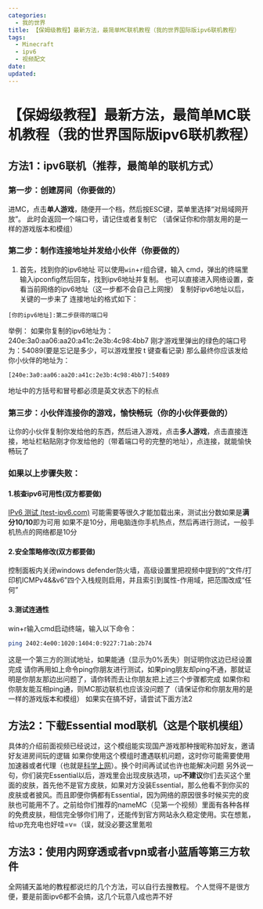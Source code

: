 ```yaml
---
categories:
  - 我的世界
title: 【保姆级教程】最新方法，最简单MC联机教程（我的世界国际版ipv6联机教程）
tags:
  - Minecraft
  - ipv6
  - 视频配文
date:
updated:
---
```

# 【保姆级教程】最新方法，最简单MC联机教程（我的世界国际版ipv6联机教程）
## 方法1：ipv6联机（推荐，最简单的联机方式）

### 第一步：创建房间（你要做的）
进MC，点击**单人游戏**，随便开一个档，然后按ESC键，菜单里选择“对局域网开放”。
此时会返回一个端口号，请记住或者复制它
（请保证你和你朋友用的是一样的游戏版本和模组）

### 第二步：制作连接地址并发给小伙伴（你要做的）
1. 首先，找到你的ipv6地址
可以使用`win`+`r`组合键，输入 cmd，弹出的终端里输入ipconfig然后回车，找到ipv6地址并复制。
也可以直接进入网络设置，查看当前网络的ipv6地址（这一步都不会自己上网搜）
复制好ipv6地址以后，关键的一步来了
连接地址的格式如下：
``` ip
[你的ipv6地址]:第二步获得的端口号
```
举例：
如果你复制的ipv6地址为：
240e:3a0:aa06:aa20:a41c:2e3b:4c98:4bb7
刚才游戏里弹出的绿色的端口号为：54089(要是忘记是多少，可以游戏里按 t 键查看记录)
那么最终你应该发给你小伙伴的地址为：
``` ip
[240e:3a0:aa06:aa20:a41c:2e3b:4c98:4bb7]:54089
```
地址中的方括号和冒号都必须是英文状态下的标点

### 第三步：小伙伴连接你的游戏，愉快畅玩（你的小伙伴要做的）
让你的小伙伴复制你发给他的东西，然后进入游戏，点击**多人游戏**，点击直接连接，地址栏粘贴刚才你发给他的（带着端口号的完整的地址），点连接，就能愉快畅玩了

### 如果以上步骤失败：
#### 1.核查ipv6可用性(双方都要做)
[IPv6 测试 (test-ipv6.com)](https://www.test-ipv6.com/index.html.zh_CN)
可能需要等很久才能加载出来，测试出分数如果是**满分10/10**即为可用
如果不是10分，用电脑连你手机热点，然后再进行测试，一般手机热点的网络都是10分

#### 2.安全策略修改(双方都要做)
控制面板内关闭windows defender防火墙，高级设置里把视频中提到的“文件/打印机ICMPv4&&v6”四个入栈规则启用，并且索引到属性-作用域，把范围改成“任何”

#### 3.测试连通性
win+r输入cmd启动终端，输入以下命令：
``` bash
ping 2402:4e00:1020:1404:0:9227:71ab:2b74
```
这是一个第三方的测试地址，如果能通（显示为0%丢失）则证明你这边已经设置完成
请你再用如上命令ping你朋友进行测试，如果ping朋友却ping不通，那就证明是你朋友那边出问题了，请你转而去让你朋友把上述三个步骤都完成
如果你和你朋友能互相ping通，则MC那边联机也应该没问题了（请保证你和你朋友用的是一样的游戏版本和模组）
如果实在搞不好，请尝试下面方法2

## 方法2：下载Essential mod联机（这是个联机模组）
具体的介绍前面视频已经说过，这个模组能实现国产游戏那种搜昵称加好友，邀请好友进房间玩的逻辑
如果你使用这个模组时遭遇联机问题，这时你可能需要使用加速器或者代理（也就是[科学上网](https://zh.wikipedia.org/wiki/%E7%AA%81%E7%A0%B4%E7%BD%91%E7%BB%9C%E5%AE%A1%E6%9F%A5)）。换个时间再试试也许也能解决问题
另外说一句，你们装完Essential以后，游戏里会出现皮肤选项，up**不建议**你们去买这个里面的皮肤，首先他不是官方皮肤，如果对方没装Essential，那么他看不到你买的皮肤或者披风。而且即便你俩都有Essential，因为网络的原因很多时候买完的皮肤也可能用不了。之前给你们推荐的nameMC（见第一个视频）里面有各种各样的免费皮肤，相信完全够你们用了，还能传到官方网站永久稳定使用。实在想氪，给up充充电也好哇=v=（误，就没必要这里氪啦

## 方法3：使用内网穿透或者vpn或者小蓝盾等第三方软件
全网铺天盖地的教程都说烂的几个方法，可以自行去搜教程。
个人觉得不是很方便，要是前面ipv6都不会搞，这几个玩意八成也弄不好